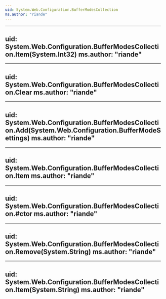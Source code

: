 ```yaml
---
uid: System.Web.Configuration.BufferModesCollection
ms.author: "riande"
---
```


---
uid: System.Web.Configuration.BufferModesCollection.Item(System.Int32)
ms.author: "riande"
---

---
uid: System.Web.Configuration.BufferModesCollection.Clear
ms.author: "riande"
---

---
uid: System.Web.Configuration.BufferModesCollection.Add(System.Web.Configuration.BufferModeSettings)
ms.author: "riande"
---

---
uid: System.Web.Configuration.BufferModesCollection.Item
ms.author: "riande"
---

---
uid: System.Web.Configuration.BufferModesCollection.#ctor
ms.author: "riande"
---

---
uid: System.Web.Configuration.BufferModesCollection.Remove(System.String)
ms.author: "riande"
---

---
uid: System.Web.Configuration.BufferModesCollection.Item(System.String)
ms.author: "riande"
---
